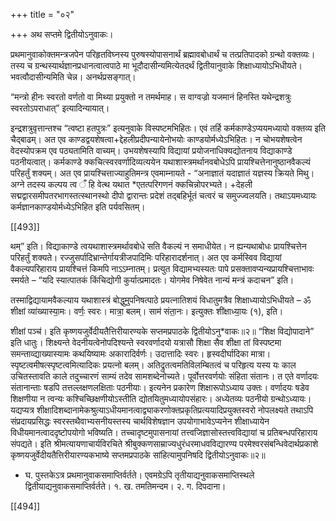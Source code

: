 +++
title = "०२"

+++
अथ सप्तमे द्वितीयोऽनुवाकः।

प्रथमानुवाकोक्तमन्त्रजपेन परिहृतविघ्नस्य पुरुषस्योपासनार्थं ब्रह्मावबोधार्थं च तत्प्रतिपादको ग्रन्थो वक्तव्यः। तस्य च ग्रन्थस्यार्थज्ञानप्रधानत्वात्वपाठे मा भूदौदासीन्यमित्येतदर्थं द्वितीयानुवाके शिक्षाध्यायोऽभिधीयते। भवत्वौदासीन्यमिति चेन्न। अनर्थप्रसङ्गात्।

“मन्त्रो हीनः स्वरतो वर्णतो वा मिथ्या प्रयुक्तो न तमर्थमाह।
स वाग्वज्रो यजमानं हिनस्ति यथेन्द्रशत्रुः स्वरतोऽपराधात्”
इत्यादिन्यायात्।

इन्द्रशत्रुवृत्तान्तश्च “त्वष्टा हतपुत्रः” इत्यनुवाके विस्पष्टमभिहितः। एवं तर्हि कर्मकाण्डेऽप्ययमध्यायो वक्तव्य इति चैद्बाढम्। अत एव काण्डद्वयशेषत्वा+द्देहलीप्रदीपन्यायेनोभयोः काण्डयोर्मध्येऽभिहितः। न चोभयशेषत्वेन वेदस्योपक्रम एव पठ्यतामिति वाच्यम्। उभयशेषस्यापि विद्यायां प्रयोजनाधिक्यद्योतनाय विद्याकाण्डे पठनीयत्वात्। कर्मकाण्डे क्कचित्स्वरवर्णादिव्यत्ययेन यथाशास्त्रमर्थानवबोधेऽपि प्रायश्चित्तेनानुष्ठानवैकल्यं परिहर्तुं शक्यम्। अत एव प्रायश्चित्ताज्याहुतिमन्त्र एवमाम्नायते - “अनाज्ञातं यदाज्ञातं यज्ञस्य क्रियते मिथु। अग्ने तदस्य कल्पय त्व ँ हि वेत्थ यथात
*एतत्परिगणनं क्कचिन्नोपरभ्यते। +देहली सद्मद्वारसमीपतरभागस्तत्स्थानस्थो दीपो द्वारान्तः प्रदेशं तद्बहिर्भूतं चत्वरं च समुज्ज्वलयति। तथाऽयमध्यायः कर्मज्ञानकाण्डयोर्मध्येऽभिहित इति पर्यवसितम्।

[[493]]

थम्” इति। विद्याकाण्डे त्वयथाशास्त्रमर्थावबोधे सति वैकल्यं न समाधीयेत। न ह्यन्यथाबोधः प्रायश्चित्तेन परिहर्तुं शक्यते। रज्जुसर्पादिभ्रान्तेर्गायत्रीजपादिमिः परिहारादर्शनात्। अत एव कर्मस्विव विद्यायां वैकल्यपरिहाराय प्रायश्चित्तं किमपि नाऽऽम्नातम्। प्रत्युत विद्यामभ्यस्यतः पापे प्रसक्तावप्यन्यप्रायश्चित्ताभावः स्मर्यते –
“यदि स्यात्पातकं किंचिद्योगी कुर्यात्प्रमादतः।
योगमेव निषेवेत नान्यं मन्त्रं कदाचन” इति।

तस्माद्विद्यायामवैकल्याय यथाशास्त्रं बोद्धुमुपनिषत्पाठे प्रयत्नातिशयं विधातुमत्रैव शिक्षाध्यायोऽभिधीयते –
ॐ शीक्षां व्या॑ख्यास्या॒मः। वर्णः॒ स्वरः। मात्रा॒ बलम्।
साम॑ संता॒नः। इत्युक्तः शी॑क्षाध्या॒यः (१), इति।

शीक्षां पञ्च॑।
इति कृष्णयजुर्वेदीयतैत्तिरीयारण्यके सप्तमप्रपाठके
द्वितीयोऽनु*वाकः॥२॥
“शिक्ष विद्योपादाने” इति धातुः। शिक्ष्यन्ते वेदनीयत्वेनोपदिश्यन्ते स्वरवर्णादयो यत्रासौ शिक्षा सैव शीक्षा तां विस्पष्टमा समन्ताव्द्याख्यास्यामः कथयिष्यामः अकारादिर्वर्णः। उदात्तादिः स्वरः। हृस्वदीर्घादिका मात्रा। स्पृष्टत्वमीषत्स्पृष्टत्वमित्यादिकः प्रयत्नो बलम्। अतिद्रुतत्वमतिविलम्बितत्वं च परिहृत्य यस्य यः काल उचितस्तावति काले तदुच्चारणं साम्यं तदेव सामशब्देनोच्यते। पूर्वोत्तरवर्णयोः संहिता संतानः। त एते वर्णादयः संतानान्ताः षडपि तत्तल्लक्षणलक्षिताः पठनीयाः। इत्यनेन प्रकारेण शिक्षारूपोऽध्याय उक्तः। वर्णादयः षडेव शिक्षणीया न त्वन्यः कश्चिच्छिक्षणीयोऽस्तीति द्योतयितुमध्यायोपसंहारः। अध्येतव्यः पठनीयो ग्रन्थोऽध्यायः। यद्यप्यत्र शीक्षादिशब्दानामेकश्रुत्याऽधीयमानत्वाद्व्याकरणोक्तप्रकृतिप्रत्ययादिप्रयुक्तस्वरो नोपलक्ष्यते तथाऽपि संप्रदायप्रसिद्धः स्वरस्तथैवाभ्यसनीयस्तस्य चार्थविशेषज्ञान उपयोगाभावेऽप्यनेन शीक्षाध्यायेन विधीयमानत्वाददृष्टोपयोगो भविष्यति। तच्चादृष्टमुपासनायां तत्त्वजिज्ञासोस्तत्त्वविद्यायां च प्रतिबन्धपरिहाराय संपद्यते।
इति श्रीमत्यायणाचार्यविरचिते श्रीबुक्कणसाम्राज्यधुरंधरमाधवविद्यारण्य
परमेश्वरसंबन्धिवेदार्थप्रकाशे कृष्णयजुर्वेदीयतैत्तिरीयारण्यकभाष्ये
सप्तमप्रपाठके सांहित्यामुपनिषदि द्वितीयोऽनुवाकः॥२॥
* घ. पुस्तकेऽत्र प्रथमानुवाकसमाप्तिर्वर्तते। एवमग्रेऽपि तृतीयाद्यनुवाकसमाप्तिस्थले द्वितीयाद्यनुवाकसमाप्तिर्वर्तते।
१. ख. तमतिमन्दम। २. ग. दिपदाना।

[[494]]
